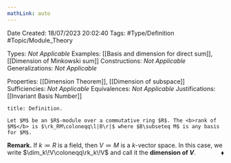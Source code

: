 ```yaml
---
mathLink: auto
---
```


<div class="topSpace"></div>

Date Created: 18/07/2023 20:02:40
Tags: #Type/Definition #Topic/Module_Theory

Types: <i>Not Applicable</i>
Examples: [[Basis and dimension for direct sum]], [[Dimension of Minkowski sum]]
Constructions: <i>Not Applicable</i>
Generalizations: <i>Not Applicable</i>

Properties: [[Dimension Theorem]], [[Dimension of subspace]]
Sufficiencies: <i>Not Applicable</i>
Equivalences: <i>Not Applicable</i>
Justifications: [[Invariant Basis Number]]

``` ad-Definition
title: Definition.

Let $M$ be an $R$-module over a commutative ring $R$. The <b>rank of $M$</b> is $\rk_RM\coloneqq\l|B\r|$ where $B\subseteq M$ is any basis for $M$.

```

<b>Remark.</b> If $k\coloneqq R$ is a field, then $V\coloneqq M$ is a $k$-vector space. In this case, we write $\dim_k\!V\coloneqq\rk_k\!V$ and call it the <b>dimension of $V$</b>.<span style="float:right;">$\blacklozenge$</span>

